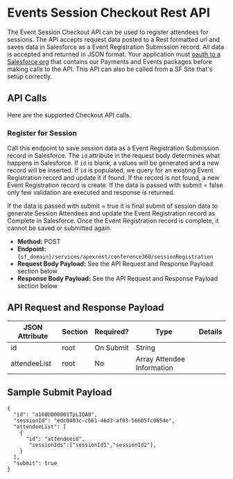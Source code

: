 # Events Session Checkout Rest API
The Event Session Checkout API can be used to register attendees for sessions.
The API accepts request data posted to a Rest formatted url and saves data in Salesforce as a Event Registration Submission record. All data is accepted and returned in JSON format. Your application must [oauth to a Salesforce org](https://help.salesforce.com/articleView?id=connected_app_create_api_integration.htm&type=5) that contains our Payments and Events packages before making calls to the API. This API can also be called from a SF Site that's setup correctly.

## API Calls
Here are the supported Checkout API calls.

### Register for Session
Call this endpoint to save session data as a Event Registration Submission record in Salesforce. The `id` attribute in the request body determines what happens in Salesforce. If `id` is blank, a values will be generated and a new record will be inserted. If `id` is populated, we query for an existing Event Registration record and update it if found. If the record is not found, a new Event Registration record is create. If the data is passed with submit = false only few validation are executed and response is returned. 

If the data is passed with submit = true it is final submit of session data to generate Session Attendees and update the Event Registration record as Complete in Salesforce. Once the Event Registration record is complete, it cannot be saved or submitted again.


- **Method:** POST
- **Endpoint:** `{sf_domain}/services/apexrest/conference360/sessionRegistration`
- **Request Body Payload:** See the API Request and Response Payload section below
- **Response Body Payload:** See the API Request and Response Payload section below


## API Request and Response Payload

JSON Attribute | Section | Required? | Type | Details
----- | ----- | ----- | ----- | -----
id | root | On Submit | String | 
attendeeList | root | No | Array Attendee Information | 


## Sample Submit Payload
```
{
  "id": "a160U000001TpLIQA0",
  "sessionId": "edc0403c-cb61-46d3-af03-56605fc065de",
  "attendeeList": [
    {
      "id": "attendeeid",
       "sessionIds":["sessionId1","sessionId2"],
    }
  ],
  "submit": true
}
```
